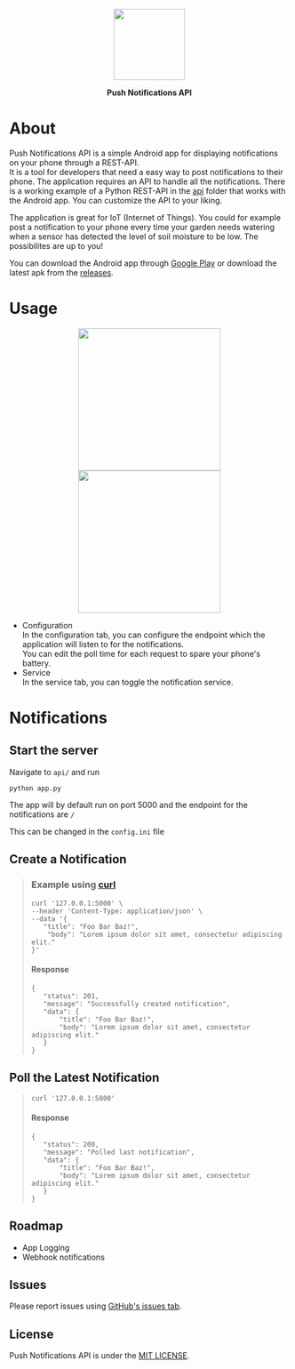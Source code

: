 <p align="center">
<img src="https://i.imgur.com/aO2e1bD.png" width=128 align="center">
</p>

<p align="center">
<b>Push Notifications API</b>
</p>

# About

Push Notifications API is a simple Android app for displaying notifications on your phone through a REST-API.  
It is a tool for developers that need a easy way to post notifications to their phone. The application requires an API to handle all the notifications. There is a working example of a Python REST-API in the [api](https://github.com/viktorholk/push-notifications-api/tree/main/api) folder that works with the Android app. You can customize the API to your liking.  

The application is great for IoT (Internet of Things). You could for example post a notification to your phone every time your garden needs watering when a sensor has detected the level of soil moisture to be low. The possibilites are up to you!

You can download the Android app through [Google Play](https://play.google.com/store/apps/details?id=com.viktorholk.apipushnotifications) or download the latest apk from the [releases](https://github.com/viktorholk/push-notifications-api/releases).

# Usage

<p align="center">
<img src="https://i.imgur.com/bUojChY.png" width=256 align="center">
<img src="https://i.imgur.com/ApgZyKL.png" width=256 align="center">
</p>

- Configuration  
  In the configuration tab, you can configure the endpoint which the application will listen to for the notifications.  
  You can edit the poll time for each request to spare your phone's battery.
- Service  
  In the service tab, you can toggle the notification service.

# Notifications
## Start the server

Navigate to ``api/`` and run 
````
python app.py
````
The app will by default run on port 5000 and the endpoint for the notifications are ``/``

This can be changed in the ``config.ini`` file
## Create a Notification
> ### Example using [curl](https://curl.se/)
> ````
> curl '127.0.0.1:5000' \
> --header 'Content-Type: application/json' \
> --data '{
>    "title": "Foo Bar Baz!",
>     "body": "Lorem ipsum dolor sit amet, consectetur adipiscing elit."
> }'
> ````
> #### Response
> ````
>{
>    "status": 201,
>    "message": "Successfully created notification",
>    "data": {
>        "title": "Foo Bar Baz!",
>        "body": "Lorem ipsum dolor sit amet, consectetur adipiscing elit."
>    }
>}
> ````
## Poll the Latest Notification
> 
> ````
> curl '127.0.0.1:5000'
> ````
> #### Response
> ````
>{
>    "status": 200,
>    "message": "Polled last notification",
>    "data": {
>        "title": "Foo Bar Baz!",
>        "body": "Lorem ipsum dolor sit amet, consectetur adipiscing elit."
>    }
>}
> ````

## Roadmap

- App Logging
- Webhook notifications


## Issues

Please report issues using [GitHub's issues tab](https://github.com/viktorholk/push-notifications-api/issues).

## License

Push Notifications API is under the [MIT LICENSE](LICENSE).
